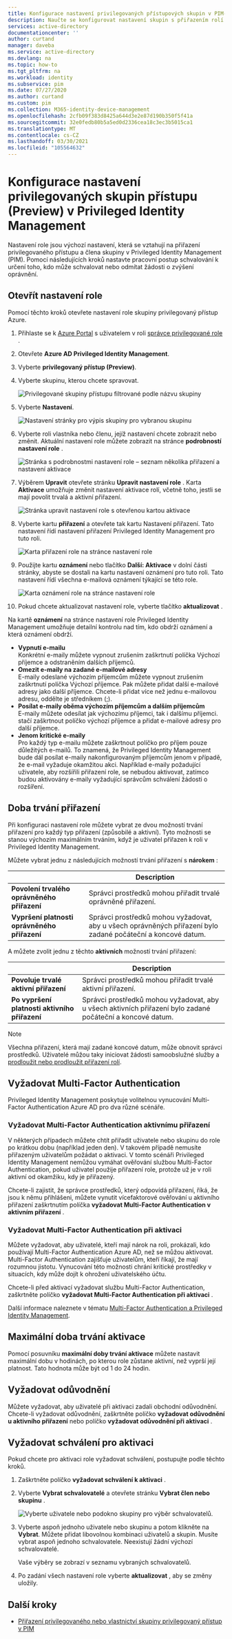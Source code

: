 ```yaml
---
title: Konfigurace nastavení privilegovaných přístupových skupin v PIM-Azure Active Directory | Microsoft Docs
description: Naučte se konfigurovat nastavení skupin s přiřazením rolí v Azure AD Privileged Identity Management (PIM).
services: active-directory
documentationcenter: ''
author: curtand
manager: daveba
ms.service: active-directory
ms.devlang: na
ms.topic: how-to
ms.tgt_pltfrm: na
ms.workload: identity
ms.subservice: pim
ms.date: 07/27/2020
ms.author: curtand
ms.custom: pim
ms.collection: M365-identity-device-management
ms.openlocfilehash: 2cfb09f383d8425a644d3e2e87d190b350f5f41a
ms.sourcegitcommit: 32e0fedb80b5a5ed0d2336cea18c3ec3b5015ca1
ms.translationtype: MT
ms.contentlocale: cs-CZ
ms.lasthandoff: 03/30/2021
ms.locfileid: "105564632"
---
```

# <a name="configure-privileged-access-group-settings-preview-in-privileged-identity-management"></a>Konfigurace nastavení privilegovaných skupin přístupu (Preview) v Privileged Identity Management

Nastavení role jsou výchozí nastavení, která se vztahují na přiřazení privilegovaného přístupu a člena skupiny v Privileged Identity Management (PIM). Pomocí následujících kroků nastavte pracovní postup schvalování k určení toho, kdo může schvalovat nebo odmítat žádosti o zvýšení oprávnění.

## <a name="open-role-settings"></a>Otevřít nastavení role

Pomocí těchto kroků otevřete nastavení role skupiny privilegovaný přístup Azure.

1. Přihlaste se k [Azure Portal](https://portal.azure.com/) s uživatelem v roli [správce privilegované role](../roles/permissions-reference.md#privileged-role-administrator) .

1. Otevřete **Azure AD Privileged Identity Management**.

1. Vyberte **privilegovaný přístup (Preview)**.

1. Vyberte skupinu, kterou chcete spravovat.

    ![Privilegované skupiny přístupu filtrované podle názvu skupiny](./media/groups-role-settings/group-select.png)

1. Vyberte **Nastavení**.

    ![Nastavení stránky pro výpis skupiny pro vybranou skupinu](./media/groups-role-settings/group-settings-select-role.png)

1. Vyberte roli vlastníka nebo členu, jejíž nastavení chcete zobrazit nebo změnit. Aktuální nastavení role můžete zobrazit na stránce **podrobností nastavení role** .

    ![Stránka s podrobnostmi nastavení role – seznam několika přiřazení a nastavení aktivace](./media/groups-role-settings/group-role-setting-details.png)

1. Výběrem **Upravit** otevřete stránku **Upravit nastavení role** . Karta **Aktivace** umožňuje změnit nastavení aktivace rolí, včetně toho, jestli se mají povolit trvalá a aktivní přiřazení.

    ![Stránka upravit nastavení role s otevřenou kartou aktivace](./media/groups-role-settings/role-settings-activation-tab.png)

1. Vyberte kartu **přiřazení** a otevřete tak kartu Nastavení přiřazení. Tato nastavení řídí nastavení přiřazení Privileged Identity Management pro tuto roli.

    ![Karta přiřazení role na stránce nastavení role](./media/groups-role-settings/role-settings-assignment-tab.png)

1. Použijte kartu **oznámení** nebo tlačítko **Další: Aktivace** v dolní části stránky, abyste se dostali na kartu nastavení oznámení pro tuto roli. Tato nastavení řídí všechna e-mailová oznámení týkající se této role.

    ![Karta oznámení role na stránce nastavení role](./media/groups-role-settings/role-settings-notification-tab.png)

1. Pokud chcete aktualizovat nastavení role, vyberte tlačítko **aktualizovat** .

Na kartě **oznámení** na stránce nastavení role Privileged Identity Management umožňuje detailní kontrolu nad tím, kdo obdrží oznámení a která oznámení obdrží.

- **Vypnutí e-mailu**<br>Konkrétní e-maily můžete vypnout zrušením zaškrtnutí políčka Výchozí příjemce a odstraněním dalších příjemců.  
- **Omezit e-maily na zadané e-mailové adresy**<br>E-maily odeslané výchozím příjemcům můžete vypnout zrušením zaškrtnutí políčka Výchozí příjemce. Pak můžete přidat další e-mailové adresy jako další příjemce. Chcete-li přidat více než jednu e-mailovou adresu, oddělte je středníkem (;).
- **Posílat e-maily oběma výchozím příjemcům a dalším příjemcům**<br>E-maily můžete odesílat jak výchozímu příjemci, tak i dalšímu příjemci. stačí zaškrtnout políčko výchozí příjemce a přidat e-mailové adresy pro další příjemce.
- **Jenom kritické e-maily**<br>Pro každý typ e-mailu můžete zaškrtnout políčko pro příjem pouze důležitých e-mailů. To znamená, že Privileged Identity Management bude dál posílat e-maily nakonfigurovaným příjemcům jenom v případě, že e-mail vyžaduje okamžitou akci. Například e-maily požadující uživatele, aby rozšířili přiřazení role, se nebudou aktivovat, zatímco budou aktivovány e-maily vyžadující správcům schválení žádosti o rozšíření.

## <a name="assignment-duration"></a>Doba trvání přiřazení

Při konfiguraci nastavení role můžete vybrat ze dvou možností trvání přiřazení pro každý typ přiřazení (způsobilé a aktivní). Tyto možnosti se stanou výchozím maximálním trváním, když je uživatel přiřazen k roli v Privileged Identity Management.

Můžete vybrat jednu z následujících možností trvání přiřazení s **nárokem** :

| | Description |
| --- | --- |
| **Povolení trvalého oprávněného přiřazení** | Správci prostředků mohou přiřadit trvalé oprávněné přiřazení. |
| **Vypršení platnosti oprávněného přiřazení** | Správci prostředků mohou vyžadovat, aby u všech oprávněných přiřazení bylo zadané počáteční a koncové datum. |

A můžete zvolit jednu z těchto **aktivních** možností trvání přiřazení:

| | Description |
| --- | --- |
| **Povoluje trvalé aktivní přiřazení** | Správci prostředků mohou přiřadit trvalé aktivní přiřazení. |
| **Po vypršení platnosti aktivního přiřazení** | Správci prostředků mohou vyžadovat, aby u všech aktivních přiřazení bylo zadané počáteční a koncové datum. |

> [!NOTE]
> Všechna přiřazení, která mají zadané koncové datum, může obnovit správci prostředků. Uživatelé můžou taky iniciovat žádosti samoobslužné služby a [prodloužit nebo prodloužit přiřazení rolí](pim-resource-roles-renew-extend.md).

## <a name="require-multi-factor-authentication"></a>Vyžadovat Multi-Factor Authentication

Privileged Identity Management poskytuje volitelnou vynucování Multi-Factor Authentication Azure AD pro dva různé scénáře.

### <a name="require-multi-factor-authentication-on-active-assignment"></a>Vyžadovat Multi-Factor Authentication aktivnímu přiřazení

V některých případech můžete chtít přiřadit uživatele nebo skupinu do role po krátkou dobu (například jeden den). V takovém případě nemusíte přiřazeným uživatelům požádat o aktivaci. V tomto scénáři Privileged Identity Management nemůžou vymáhat ověřování službou Multi-Factor Authentication, pokud uživatel použije přiřazení role, protože už je v roli aktivní od okamžiku, kdy je přiřazený.

Chcete-li zajistit, že správce prostředků, který odpovídá přiřazení, říká, že jsou k němu přihlášeni, můžete vynutit vícefaktorové ověřování u aktivního přiřazení zaškrtnutím políčka **vyžadovat Multi-Factor Authentication v aktivním přiřazení** .

### <a name="require-multi-factor-authentication-on-activation"></a>Vyžadovat Multi-Factor Authentication při aktivaci

Můžete vyžadovat, aby uživatelé, kteří mají nárok na roli, prokázali, kdo používají Multi-Factor Authentication Azure AD, než se můžou aktivovat. Multi-Factor Authentication zajišťuje uživatelům, kteří říkají, že mají rozumnou jistotu. Vynucování této možnosti chrání kritické prostředky v situacích, kdy může dojít k ohrožení uživatelského účtu.

Chcete-li před aktivací vyžadovat službu Multi-Factor Authentication, zaškrtněte políčko **vyžadovat Multi-Factor Authentication při aktivaci** .

Další informace naleznete v tématu [Multi-Factor Authentication a Privileged Identity Management](pim-how-to-require-mfa.md).

## <a name="activation-maximum-duration"></a>Maximální doba trvání aktivace

Pomocí posuvníku **maximální doby trvání aktivace** můžete nastavit maximální dobu v hodinách, po kterou role zůstane aktivní, než vyprší její platnost. Tato hodnota může být od 1 do 24 hodin.

## <a name="require-justification"></a>Vyžadovat odůvodnění

Můžete vyžadovat, aby uživatelé při aktivaci zadali obchodní odůvodnění. Chcete-li vyžadovat odůvodnění, zaškrtněte políčko **vyžadovat odůvodnění u aktivního přiřazení** nebo políčko **vyžadovat odůvodnění při aktivaci** .

## <a name="require-approval-to-activate"></a>Vyžadovat schválení pro aktivaci

Pokud chcete pro aktivaci role vyžadovat schválení, postupujte podle těchto kroků.

1. Zaškrtněte políčko **vyžadovat schválení k aktivaci** .

1. Vyberte **Vybrat schvalovatelé** a otevřete stránku **Vybrat člen nebo skupinu** .

    ![Vyberte uživatele nebo podokno skupiny pro výběr schvalovatelů.](./media/groups-role-settings/group-settings-select-approvers.png)

1. Vyberte aspoň jednoho uživatele nebo skupinu a potom klikněte na **Vybrat**. Můžete přidat libovolnou kombinaci uživatelů a skupin. Musíte vybrat aspoň jednoho schvalovatele. Neexistují žádní výchozí schvalovatelé.

    Vaše výběry se zobrazí v seznamu vybraných schvalovatelů.

1. Po zadání všech nastavení role vyberte **aktualizovat** , aby se změny uložily.

## <a name="next-steps"></a>Další kroky

- [Přiřazení privilegovaného nebo vlastnictví skupiny privilegovaný přístup v PIM](groups-assign-member-owner.md)
